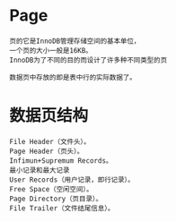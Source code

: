 
# Page

	页的它是InnoDB管理存储空间的基本单位，
	一个页的大小一般是16KB。
	InnoDB为了不同的目的而设计了许多种不同类型的页

	数据页中存放的即是表中行的实际数据了。



# 数据页结构


	File Header（文件头）。
	Page Header（页头）。
	Infimun+Supremum Records。
	最小记录和最大记录
	User Records（用户记录，即行记录）。
	Free Space（空闲空间）。
	Page Directory（页目录）。
	File Trailer（文件结尾信息）。






